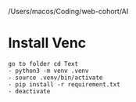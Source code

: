 /Users/macos/Coding/web-cohort/AI

# Install Venc

```
go to folder cd Text
- python3 -m venv .venv
- source .venv/bin/activate
- pip install -r requirement.txt
- deactivate
```
